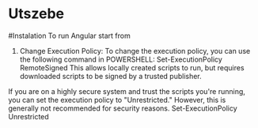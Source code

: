 # Utszebe
#Instalation 
To run Angular start from 
1. Change Execution Policy:
To change the execution policy, you can use the following command in POWERSHELL:
  Set-ExecutionPolicy RemoteSigned
This allows locally created scripts to run, but requires downloaded scripts to be signed by a trusted publisher.

If you are on a highly secure system and trust the scripts you're running, you can set the execution policy to "Unrestricted." However, this is generally not recommended for security reasons.
Set-ExecutionPolicy Unrestricted
